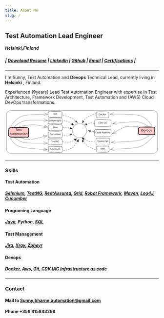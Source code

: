 ```yaml
---
title: About Me
slug: /
---
```


## Test Automation Lead Engineer

##### Helsinki,Finland

##### | [Download Resume](../../static/resume/SunnyRavindra_Resume.pdf) | [LinkedIn](https://www.linkedin.com/in/sunnybharne) | [Github](https://github.com/sunnyRavindra) | [Email](mailto:sunny.bharne.automation@gmail.com?subject=Test_Automation_Expert) | [Certifications](https://www.linkedin.com/in/sunnybharne/details/certifications/) |


-----


I'm Sunny, Test Automation and **Devops** Technical Lead, currently living in **Helsinki** , Finland.

Experienced (9years) Lead Test Automation Engineer with expertise in Test
Architecture, Framework Development, Test Automation and (AWS) Cloud DevOps
transformations.

![Banner](./static/Banner.svg)

-----

### Skills 

#### Test Automation
##### [Selenium](https://botcat.org/1Selenium), [TestNG](https://botcat.org/1TestNG), [RestAssured](https://botcat.org/2RestAssured), [Grid](https://botcat.org/2Grid), [Robot Framework](https://botcat.org/Robot-Framework), [Maven](https://botcat.org/2Maven), [Log4J](https://botcat.org/2Log4J), [Cucumber](https://botcat.org/2Log4J)

#### Programing Language
##### [Java](https://botcat.org/1Java), Python, [SQL](https://botcat.org/1Java) 

#### Test Management
##### [Jira](https://botcat.org/3Jira), [Xray](https://botcat.org/3Xray), [Zpheyr](https://botcat.org/2Zpheyr)

#### Devops
##### [Docker](https://botcat.org/3Docker), [Aws](https://botcat.org/3Aws), [Git](https://botcat.org/2Git), [CDK IAC Infrastructure as code](https://botcat.org/3CDK) 


-----

### Contact

#### Mail to Sunny.bharne.automation@gmail.com
#### Phone +358 415843299
